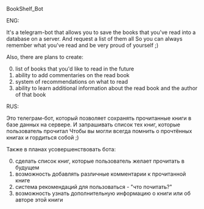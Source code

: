 BookShelf_Bot 


ENG:

It's a telegram-bot that allows you to save the books that you've read into a database on a server. And request a list
of them all
So you can always remember what you've read and be very proud of yourself ;) 

Also, there are plans to create:

0) list of books that you'd like to read in the future
1) ability to add commentaries on the read book
2) system of recommendations on what to read
3) ability to learn additional information about the read book and the author of that book



RUS:

Это телеграм-бот, который позволяет сохранять прочитанные книги в базе данных на сервере. И запрашивать список тех книг,
которые пользователь прочитал 
Чтобы вы могли всегда помнить о прочтённых книгах и гордиться собой ;) 

Также в планах усовершенствовать бота:

0) сделать список книг, которые пользователь желает прочитать в будущем
1) возможность добавлять различные комментарии к прочитанной книге
2) система рекомендаций для пользоваться - "что почитать?"
3) возможность узнать дополнительную информацию о книги или об авторе этой книги 

